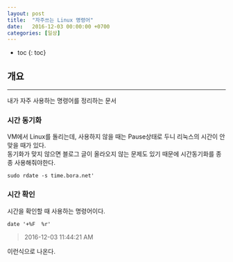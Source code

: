 ```yaml
---
layout: post
title:  "자주쓰는 Linux 명령어"
date:   2016-12-03 00:00:00 +0700
categories: [일상]
---
```


* toc
{: toc}

## 개요
---
내가 자주 사용하는 명령어를 정리하는 문서

### 시간 동기화
VM에서 Linux를 돌리는데, 사용하지 않을 때는 Pause상태로 두니 리눅스의 시간이 안맞을 때가 있다.  
동기화가 맞지 않으면 블로그 글이 올라오지 않는 문제도 있기 때문에 시간동기화를 종종 사용해줘야한다.

```
sudo rdate -s time.bora.net'
```

### 시간 확인
시간을 확인할 때 사용하는 명령어이다.

```
date '+%F  %r'
```

> 2016-12-03  11:44:21 AM

이런식으로 나온다.

